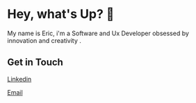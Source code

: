  # Hey, what's Up? 🐙
 My name is Eric, i'm a Software and Ux Developer obsessed by <br> innovation and creativity .
## Get in Touch
[Linkedin](https://www.linkedin.com/in/geteric/)

[Email](ericviana1369@gmail.com)



